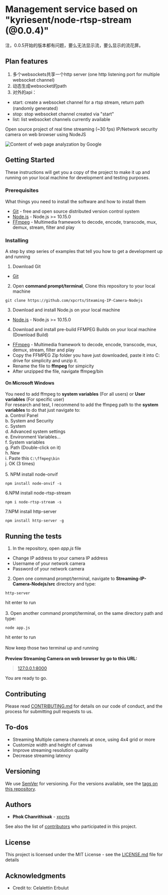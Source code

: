 # Management service based on "kyriesent/node-rtsp-stream (@0.0.4)"
注，0.0.5开始的版本都有问题，要么无法显示流，要么显示的流花屏。

## Plan features
1. 多个websockets共享一个http server (one http listening port for multiple websocket channel)
2. 动态生成websocket的path
3. 对外的api：
 * start: create a websocket channel for a rtsp stream, return path (randomly generated）
 * stop: stop websocket channel created via "start"
 * list: list websocket channels currently available


Open source project of real time streaming (~30 fps) IP/Network security camera on web browser using NodeJS

![Content of web page analyzation by Google](https://lh3.googleusercontent.com/71kkGWwhwsM8tGXdrM1_wdpKlJS0Lqfta_f7pT0UBwaqRHdNgac_LkoEmMjBHsIpXBYaRThhNatL712anNZsEbTVJ1UEfiQMzJLdSvxquYOmH9ilDvQ_1J-XIR-4kjreB7ctyfIp_Z5oriIaAqTK8DvIFbadIHqyzaKjVBrCgQpnjeUZ_gDxBR5gw2H5l6TjNwvhG3dV1j3i_PZP5abj4lgDgJmNbB_Za9Gjejr4Ba1l4CEop4bqOkiGqS5OFjhp_XWCpngg5hhOZq7WLsLVd6w865-Cb1AFfuwoOiRTjUnoG9Nrpheuf-VxsOXaPuCgWvnwDi3BmgUujUXLvokfxcqQYY1SbAxxAXlyp5n22LyStthiolF9X2_1GTF1Lc_qNWJySv2BUAepMp_hQiyq1-ALMAfwrxCb4ONhVLBcypoZ9WfjbRHC-tRyr4rcLZ2KfPZyI4twAD11HVg2zvBWjJ5OccBPA3OFyxTwU9dA61WQvygJJFRugEm6fw194U87L46V5zgZ_R_Fb0ttjbFFLsDWRPJCU5VOdpjC27qTexpH6WHxgwx84qPbDc5v_TAopuWEHuj88zv3_8BXeU6NLr3miEkGz1_wjy6UXKOr9HJO8xUUHMuTuvYMmsR9QhSanx0jibE1l3PPpFmPZcIcQy2GbqncrT6j4jWNQeZAiyZlIpwv7oUmMMvxXrdY11MnnvlVFN4Ov3JxX3jf_bg=w1187-h667-no)

## Getting Started

These instructions will get you a copy of the project to make it up and running on your local machine for development and testing purposes.

### Prerequisites

What things you need to install the software and how to install them

* [Git](https://git-scm.com/downloads) - free and open source distributed version control system 
* [Node.js](https://nodejs.org/en/) - Node.js >= 10.15.0
* [FFmpeg](https://ffmpeg.zeranoe.com/builds/) - Multimedia framework to decode, encode, transcode, mux, demux, stream, filter and play

### Installing

A step by step series of examples that tell you how to get a development up and running

1. Download Git
* [Git](https://git-scm.com/downloads)
2. Open <strong>command prompt/terminal</strong>, Clone this repository to your local machine
```
git clone https://github.com/xpcrts/Steaming-IP-Camera-Nodejs
```
3. Download and install Node.js on your local machine
* [Node.js](https://nodejs.org/en/) - Node.js >= 10.15.0
4. Download and install pre-build FFMPEG Builds on your local machine (Download Build)
* [FFmpeg](https://ffmpeg.zeranoe.com/builds/) - Multimedia framework to decode, encode, transcode, mux, demux, stream, filter and play<br />
* Copy the FFMPEG Zip folder you have just downloaded, paste it into C: drive for simplicity and unzip it.
* Rename the file to <strong>ffmpeg</strong> for simpicity
* After unzipped the file, navigate ffmpeg/bin <br/>
#### On Microsoft Windows
You need to add ffmpeg to <strong>system variables</strong> (For all users) or <strong>User variables</strong> (For specific user)<br />
For research and test, I recommend to add the ffmpeg path to the <strong>system variables</strong> to do that just navigate to:<br/>
a. Control Panel<br/>
b. System and Security<br/>
c. System <br/>
d. Advanced system settings<br/>
e. Environment Variables...<br/>
f. System variables<br/>
g. Path (Double-click on it)<br/>
h. New<br/>
i. Paste this
```C:\ffmpeg\bin```<br/>
j. OK (3 times)<br /><br/>
5. NPM install node-onvif
```
npm install node-onvif -s
```
6.NPM install node-rtsp-stream<br/>
```
npm i node-rtsp-stream -s
```
7.NPM install http-server<br/>
```
npm install http-server -g
```

## Running the tests

1. In the repository, open <i>app.js</i> file
* Change IP address to your camera IP address
* Username of your network camera
* Password of your network camera<br/>
2. Open one command prompt/terminal, navigate to <strong>Streaming-IP-Camera-Nodejs/src</strong> directory and type:
```
http-server
```
hit enter to run<br /><br/>
3. Open another command prompt/terminal, on the same directory path and type: 
```
node app.js
```
hit enter to run<br /><br/>
Now keep those two terminal up and running<br/><br/>
<strong>Preview Streaming Camera on web browser by go to this URL:<br/></strong>
> [127.0.0.1:8000](http://127.0.0.1:8080/)<br/>

You are ready to go.

## Contributing

Please read [CONTRIBUTING.md](https://github.com/xpcrts/Steaming-IP-Camera-Nodejs/blob/master/CONTRIBUTING.md) for details on our code of conduct, and the process for submitting pull requests to us.

## To-dos

* Streaming Multiple camera channels at once, using 4x4 grid or more
* Customize width and height of canvas
* Improve streaming resolution quality
* Decrease streaming latency 

## Versioning

We use [SemVer](http://semver.org/) for versioning. For the versions available, see the [tags on this repository](https://github.com/xpcrts/Steaming-IP-Camera-Nodejs/tags). 

## Authors

* **Phok Chanrithisak** - [xpcrts](https://github.com/xpcrts)

See also the list of [contributors](https://github.com/xpcrts/Steaming-IP-Camera-Nodejs/graphs/contributors) who participated in this project.

## License

This project is licensed under the MIT License - see the [LICENSE.md](https://github.com/xpcrts/Steaming-IP-Camera-Nodejs/blob/master/LICENSE) file for details

## Acknowledgments

* Credit to: Celalettin Erbulut

